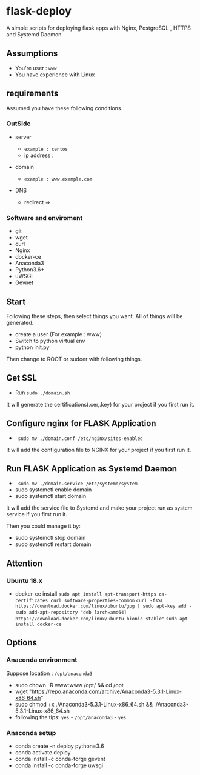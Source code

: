 # flask-deploy
A simple scripts for deploying flask apps with Nginx, PostgreSQL , HTTPS and Systemd Daemon.

## Assumptions

- You're user : `www`
- You have experience with Linux

## requirements

Assumed you have these following conditions.



### OutSide


- server
    - `example : centos`
    - ip address : 

- domain
    - `example : www.example.com`

- DNS
    - redirect <domain> => <ip>


### Software and enviroment

- git
- wget
- curl
- Nginx
- docker-ce
- Anaconda3
- Python3.6+
- uWSGI
- Gevnet

## Start

Following these steps, then select things you want. All of things will be generated.

- create a user (For example : www)
- Switch to python virtual env
- python init.py

Then change to ROOT or sudoer with following things.

## Get SSL

- Run ``` sudo ./domain.sh ```

It will generate the certifications(.cer,.key) for your project if you first run it.

## Configure nginx for FLASK Application

- ``` sudo mv ./domain.conf /etc/nginx/sites-enabled```

It will add the configuration file to NGINX for your project if you first run it.

## Run FLASK Application as Systemd Daemon

- ``` sudo mv ./domain.service /etc/systemd/system```
- sudo systemctl enable domain
- sudo systemctl start domain

It will add the service file to Systemd and make your project run as system service if you first run it.

Then you could manage it by:
- sudo systemctl stop domain
- sudo systemctl restart domain


## Attention

### Ubuntu 18.x

- docker-ce install 
`sudo apt install apt-transport-https ca-certificates curl software-properties-common`
`curl -fsSL https://download.docker.com/linux/ubuntu/gpg | sudo apt-key add -`
`sudo add-apt-repository "deb [arch=amd64] https://download.docker.com/linux/ubuntu bionic stable"`
`sudo apt install docker-ce`


## Options

### Anaconda environment

Suppose location : `/opt/anaconda3`

- sudo chown -R www:www /opt/ && cd /opt
- wget "https://repo.anaconda.com/archive/Anaconda3-5.3.1-Linux-x86_64.sh"
- sudo chmod +x ./Anaconda3-5.3.1-Linux-x86_64.sh && ./Anaconda3-5.3.1-Linux-x86_64.sh
- following the tips: `yes` - `/opt/anaconda3` - `yes`

### Anaconda setup

- conda create -n deploy python=3.6
- conda activate deploy
- conda install -c conda-forge gevent
- conda install -c conda-forge uwsgi
